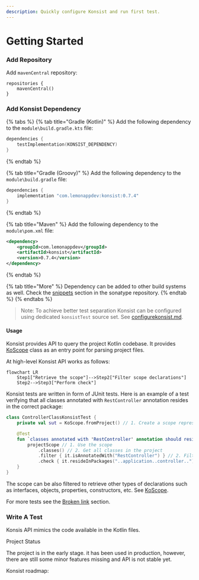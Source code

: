 ```yaml
---
description: Quickly configure Konsist and run first test.
---
```


# Getting Started

### Add Repository

Add `mavenCentral` repository:

```
repositories {
    mavenCentral()
}
```

### Add Konsist Dependency

{% tabs %}
{% tab title="Gradle (Kotlin)" %}
Add the following dependency to the `module\build.gradle.kts` file:

```kotlin
dependencies {
    testImplementation(KONSIST_DEPENDENCY)
}
```
{% endtab %}

{% tab title="Gradle (Groovy)" %}
Add the following dependency to the `module\build.gradle` file:

```groovy
dependencies {
    implementation "com.lemonappdev:konsist:0.7.4"
}
```
{% endtab %}

{% tab title="Maven" %}
Add the following dependency to the `module\pom.xml` file:

```xml
<dependency>
    <groupId>com.lemonappdev</groupId>
    <artifactId>konsist</artifactId>
    <version>0.7.4</version>
</dependency>
```
{% endtab %}

{% tab title="More" %}
Dependency can be added to other build systems as well. Check the [snippets](https://central.sonatype.com/artifact/com.lemonappdev/konsist) section in the sonatype repository.&#x20;
{% endtab %}
{% endtabs %}

> Note: To achieve better test separation Konsist can be configured using dedicated `konsistTest` source set. See [configurekonsist.md](configurekonsist.md "mention").

#### Usage

Konsist provides API to query the project Kotlin codebase. It provides [KoScope](https://github.com/LemonAppDev/konsist/blob/main/docs/src/main/kotlin/com/lemon/konsist/core/declaration/KoScope.kt) class as an entry point for parsing project files.

At high-level Konsist API works as follows:

```mermaid
flowchart LR
    Step1["Retrieve the scope"]-->Step2["Filter scope declarations"]
    Step2-->Step3["Perform check"]
```

Konsist tests are written in form of JUnit tests. Here is an example of a test verifying that all classes annotated with `RestController` annotation resides in the correct package:

```kotlin
class ControllerClassKonsistTest {
    private val sut = KoScope.fromProject() // 1. Create a scope representing the whole project (all Kotlin files in project)

    @Test
    fun `classes annotated with 'RestController' annotation should reside in __application__controller__ package`() {
        projectScope // 1. Use the scope
            .classes() // 2. Get all classes in the project
            .filter { it.isAnnotatedWith("RestController") } // 2. Filter classes annotated with 'RestController'
            .check { it.resideInPackages("..application..controller..") } // 3. Define the check
    }
}
```

The scope can be also filtered to retrieve other types of declarations such as interfaces, objects, properties, constructors, etc. See [KoScope](https://github.com/LemonAppDev/konsist/blob/main/docs/src/main/kotlin/com/lemon/konsist/core/declaration/KoScope.kt).

For more tests see the [Broken link](broken-reference "mention") section.

### Write A Test

Konsis API mimics the code available in the Kotlin files.

Project Status

The project is in the early stage. it has been used in production, however, there are still some minor features missing and API is not stable yet.

Konsist roadmap:
